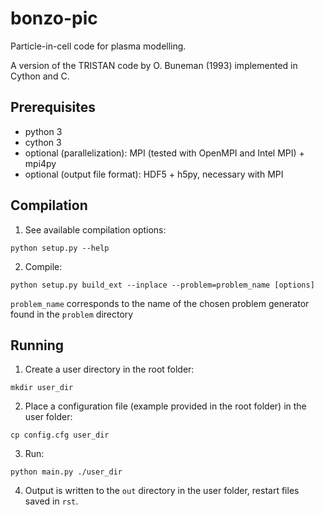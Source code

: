 # bonzo-pic

Particle-in-cell code for plasma modelling.

A version of the TRISTAN code by O. Buneman (1993) implemented in Cython and C.

## Prerequisites

- python 3
- cython 3
- optional (parallelization): MPI (tested with OpenMPI and Intel MPI) + mpi4py
- optional (output file format): HDF5 + h5py, necessary with MPI

## Compilation

1) See available compilation options:
```
python setup.py --help 
```
2) Compile:
```
python setup.py build_ext --inplace --problem=problem_name [options]
```
``problem_name`` corresponds to the name of the chosen problem generator found in the ``problem`` directory

## Running

1) Create a user directory in the root folder:
```
mkdir user_dir
```
2) Place a configuration file (example provided in the root folder) in the user folder:
```
cp config.cfg user_dir
```
3) Run: 
```
python main.py ./user_dir
```
4) Output is written to the ``out`` directory in the user folder, restart files saved in ``rst``.

